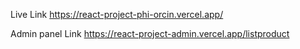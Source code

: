 Live Link
https://react-project-phi-orcin.vercel.app/

Admin panel Link
https://react-project-admin.vercel.app/listproduct
